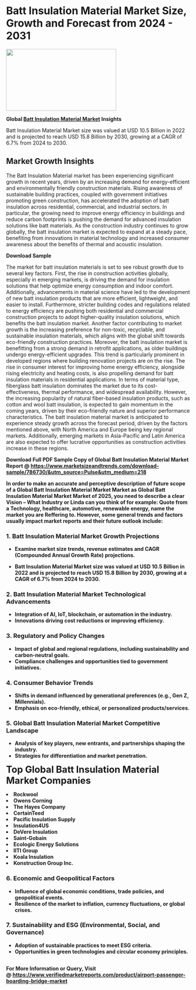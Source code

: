 <H1>Batt Insulation Material Market Size, Growth and Forecast from 2024 - 2031</H1><img class="aligncenter size-medium wp-image-584254" src="https://thirdeyenews.in/wp-content/uploads/2024/09/Global-Market-Research-300x168.jpeg" alt="" width="300" height="168" /><p><strong>Global&nbsp;<a href="https://www.marketsizeandtrends.com/download-sample/786730/&amp;utm_source=Pulse&amp;utm_medium=218">Batt Insulation Material Market</a> Insights</strong></p><p>Batt Insulation Material Market size was valued at USD 10.5 Billion in 2022 and is projected to reach USD 15.8 Billion by 2030, growing at a CAGR of 6.7% from 2024 to 2030.</p><p><h2>Market Growth Insights</h2> <p>The Batt Insulation Material market has been experiencing significant growth in recent years, driven by an increasing demand for energy-efficient and environmentally friendly construction materials. Rising awareness of sustainable building practices, coupled with government initiatives promoting green construction, has accelerated the adoption of batt insulation across residential, commercial, and industrial sectors. In particular, the growing need to improve energy efficiency in buildings and reduce carbon footprints is pushing the demand for advanced insulation solutions like batt materials. As the construction industry continues to grow globally, the batt insulation market is expected to expand at a steady pace, benefiting from innovations in material technology and increased consumer awareness about the benefits of thermal and acoustic insulation.</p> <p><strong>Download Sample</strong></p> <p>The market for batt insulation materials is set to see robust growth due to several key factors. First, the rise in construction activities globally, especially in emerging markets, is driving the demand for insulation solutions that help optimize energy consumption and indoor comfort. Additionally, advancements in material science have led to the development of new batt insulation products that are more efficient, lightweight, and easier to install. Furthermore, stricter building codes and regulations related to energy efficiency are pushing both residential and commercial construction projects to adopt higher-quality insulation solutions, which benefits the batt insulation market. Another factor contributing to market growth is the increasing preference for non-toxic, recyclable, and sustainable insulation materials, which aligns with the global shift towards eco-friendly construction practices. Moreover, the batt insulation market is benefitting from a strong demand in retrofit applications, as older buildings undergo energy-efficient upgrades. This trend is particularly prominent in developed regions where building renovation projects are on the rise. The rise in consumer interest for improving home energy efficiency, alongside rising electricity and heating costs, is also propelling demand for batt insulation materials in residential applications. In terms of material type, fiberglass batt insulation dominates the market due to its cost-effectiveness, thermal performance, and widespread availability. However, the increasing popularity of natural fiber-based insulation products, such as cotton and wool batt insulation, is expected to gain momentum in the coming years, driven by their eco-friendly nature and superior performance characteristics. The batt insulation material market is anticipated to experience steady growth across the forecast period, driven by the factors mentioned above, with North America and Europe being key regional markets. Additionally, emerging markets in Asia-Pacific and Latin America are also expected to offer lucrative opportunities as construction activities increase in these regions. <p><strong></p><p><span class=""><strong>Download Full PDF Sample Copy of Global Batt Insulation Material Market Report</strong> @ <a href="https://www.marketsizeandtrends.com/download-sample/786730/&amp;utm_source=Pulse&amp;utm_medium=218" target="_blank">https://www.marketsizeandtrends.com/download-sample/786730/&amp;utm_source=Pulse&amp;utm_medium=218</a></span></p><p>In order to make an accurate and perceptive description of future scope of a Global&nbsp;Batt Insulation Material Market Market as Global&nbsp;Batt Insulation Material Market Market of 2025, you need to describe a clear Vision &ndash; What Industry or Linda can you think of for example: Quote from a Technology, healthcare, automotive, renewable energy, name the market you are Reffering to. However, some general trends and factors usually impact market reports and their future outlook include:</p><h3>1.&nbsp;<strong>Batt Insulation Material Market Growth Projections</strong></h3><ul><li>Examine market size trends, revenue estimates and CAGR (Compounded Annual Growth Rate) projections.</li><li><p>Batt Insulation Material Market size was valued at USD 10.5 Billion in 2022 and is projected to reach USD 15.8 Billion by 2030, growing at a CAGR of 6.7% from 2024 to 2030.</p></li></ul><h3>2.&nbsp;<strong>Batt Insulation Material Market Technological Advancements</strong></h3><ul><li>Integration of AI, IoT, blockchain, or automation in the industry.</li><li>Innovations driving cost reductions or improving efficiency.</li></ul><h3>3.&nbsp;<strong>Regulatory and Policy Changes</strong></h3><ul><li>Impact of global and regional regulations, including sustainability and carbon-neutral goals.</li><li>Compliance challenges and opportunities tied to government initiatives.</li></ul><h3>4.&nbsp;<strong>Consumer Behavior Trends</strong></h3><ul><li>Shifts in demand influenced by generational preferences (e.g., Gen Z, Millennials).</li><li>Emphasis on eco-friendly, ethical, or personalized products/services.</li></ul><h3>5.&nbsp;<strong>Global Batt Insulation Material Market Competitive Landscape</strong></h3><ul><li>Analysis of key players, new entrants, and partnerships shaping the industry.</li><li>Strategies for differentiation and market penetration.</li></ul><p data-pm-slice="1 1 []"><span style="color: inherit; font-family: inherit; font-size: 25px;">Top Global Batt Insulation Material Market Companies</span></p><div class="" data-test-id=""><p><li>Rockwool</li><li> Owens Corning</li><li> The Hayes Company</li><li> CertainTeed</li><li> Pacific Insulation Supply</li><li> Insulation4US</li><li> DeVere Insulation</li><li> Saint-Gobain</li><li> Ecologic Energy Solutions</li><li> IITI Group</li><li> Koala Insulation</li><li> Konstruction Group Inc.</li></p></div><h3>6.&nbsp;<strong>Economic and Geopolitical Factors</strong></h3><ul><li>Influence of global economic conditions, trade policies, and geopolitical events.</li><li>Resilience of the market to inflation, currency fluctuations, or global crises.</li></ul><h3>7.&nbsp;<strong>Sustainability and ESG (Environmental, Social, and Governance)</strong></h3><ul><li>Adoption of sustainable practices to meet ESG criteria.</li><li>Opportunities in green technologies and circular economy principles.</li></ul><h2><strong style="font-size: 14px;">For More Information or Query, Visit @&nbsp;</strong><a style="background-color: #ffffff; font-size: 14px;" href="https://www.marketsizeandtrends.com/report/batt-insulation-material-market/" target="_blank">https://www.verifiedmarketreports.com/product/airport-passenger-boarding-bridge-market</a></h2>
